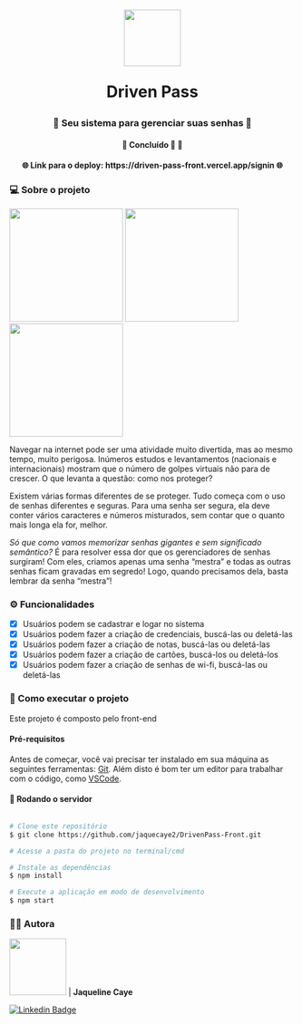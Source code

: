 <h1 align="center">
    <img  src="https://cdn-icons-png.flaticon.com/128/5410/5410234.png" width="100"> 
    <p>Driven Pass</p>
</h1>

<h3 align="center">
   🔑 Seu sistema para gerenciar suas senhas 🔑
</h3>

<h4 align="center">
	🚧 Concluído 🚀 🚧
</h4>

<h4 align="center">
	🌐 Link para o deploy: https://driven-pass-front.vercel.app/signin 🌐
</h4>

### 💻 Sobre o projeto

<div>
  <img  src="https://lh3.googleusercontent.com/4kgcI31b6Djwf9MfdHFS2f_5x_IgCMZhreSHcU04g9APH48jm7V1iY_bcYf05Bk4-ySvlL-7KZEGDFLh7R6UlhnvyAji_a_2VzouOxWx34gCGCLILWV-xtj6xBacsZg8yvpGkjNcpHxlX2jjsD0BcFJgXJ__0-iv39hcDGJfDnllW-wAFiWp4fVlf_kWPq6N9qwUc9_Q0gT0rP542LwgweK4TZsnNoZqZZRi3rCtUFs87yWCDzcMEmgiPj73bOTzvtb80PQGkRRsek_WrtGhxjDbBozYT1ncc1LnsLpuJze0sEBocI8PErUSwLtqqGtfe7ad-Zr6W8jiJSNRDtEwYXhcugnQpwrN5WScvKApXNZS0Hu5sJL6uH9dXLJfmmmLTCGX0Zok6-uRJjDqWtjh99GvRyBxX5YQK3UypQvWT9ZELtPNcnBLqFCeXLLivne8XkmvmSvp00t1T2HoVOLM1nnYNcqOds-xADxmgRqBxiLIG9yVvECjIMb774Nmis6VdLr3aOyCFMh2woDkvBYtQOVia8X0dZsZEyjXD8BWjLxX68GsQG9l2Mu8l1m2YWV0BKuDNff1Sy-Jm02w7iWvqbpVtmJz-Kda7mUm2ctTlJTDfjYgp4Ubs1TW3v03Ki8J93VW6_BZG98rwyykFZecVJXeQzrCUz7ZEZHJ4KbdWPiJjaQg1XFWMx7siVfqalYGhGYQs-PE979FJati9xan_7Qb3T1K7eqxS1P36aLEWGC29igzxqP3ROVrRGO_8Zb_g3N0VId6SzVk3UYk2Ubqs4G__KVRVvoBXL1QEopKz_HkfiuOZjQV5NcmUn2cnbMOF2q7irI9TjMUdC3Oap_FS4l8sKBmsFf-HoLigo6a1P8TdCtTs_XNrhBwqTqNhSH03mMzTHuMtO4R3hlHC_NtQuYAo2tDkETpB1oAviYEl5EFZGUI7Cx7Jzx31GXNIWgkD5vifqipgkEH6ofxGE-iWoU=w343-h609-no?authuser=0" width="200"> 
    <img  src="https://lh3.googleusercontent.com/E2fueSWz_x1ulIqxSpl4JYJo9xxpyjj4LIDaKT2YFhV72qO7siHEBAv8fHHZF_ivVXFWTBZ73YYIA0QNQtBsEJuiwp-5GVpUf9zDUGf4xKL0KyBFw06TNDoWKNws6rmZjcsTXpdil93zbY5fQROcNpYPFVe_l2aHdoSx4-_CrXlnBYDG_uy52UeVEhS9cz_4LW7dYcJjlqEthum3R3f7Q8Fok9AKdLWeXlS6tJu3J_NeC8bnq_XLjm6vaEale3X0EXcaFR-J5D2fNEeP5a0OJTsaZS2t9omlgLax60CX-qqGaE6iXUPG3_PgDJeEv4D5PMYuBzt689lbc0zRSmf2CbkDOGFYgBBrDNtC7zti1AZ5P-s8RDWyvqIHn_laee2Ab8FAciAvDxqxWas8dObQFwbWCDMmifx2OtuZNYYIK5_FYwQFmbDx5xYBBDdlPJFL_flGGSpox1-HuMKTQzDgPV4xMBWMB_BHGFPoQn-bZQwdSH-ufH0xN6xATV-T5KxkeAP-NKTwP6vc-baQ_1MqlaVh6fiQTwMLwAruRnZtTqn8VlhpvYk_t44x0dBiHsvy-btSe7zD7JCMJMHjqm3GqGGL-h_XtdoezJEU7JahDYdOqzYZTFRP8QMMVCNtzFNx3SRu11JLHpTOh2eCatCQIvjvD5qMpapGrcS-J8S6m5VsfrdDaXhDoyCae5IwyGPIlcTFj8PFmIdrt9ci4byiOuUPspvFu5cMhaazDNG2h4laxMPyAV1SGqIGBtfQe0rx2dbLQTfj8-LFyy7GVhrVUr4ocZ9bytQn3Ivr0Rtf7PmOTeFwtZ43xvMXsFxs7XI7R_1CwSRHHghK7gJ1HwfgH2Nb-NATyxfoqIOcAo9Y6ySJqsHtmn1l_zcPWCVsd11cRL3WhLd3ispa_A7_vN1qT_Rn3oDd-d-qXCxZrxGxZpglHgBhaWdK0X6btdQ_VkRmk_dzTRDdIIGm4ZT6HZasghU=w343-h609-no?authuser=0" width="200"> 
      <img  src="https://lh3.googleusercontent.com/eTtIzRKy0_r4fK3B9zC9KsbXfPH-xDAWAb3Qfu5pD_Tpw2Am3yJYGkQTaf8hCIAlU2bYA_2Y4CiRDCTXeP7kQklSBXyk5jEVRCicli-g_XAuWOG1lRJBcHgoU7mhxjJSu7weFgZvSMcZ7_8W2cXQZC0hXlakgsrmn8n7bDVOEYzWQQ-bJoFf3ESJfTJjmIqDviDT-d3XMHXu2SX7YDDmSzYtnWLcOZcRT2R5f2YwNPikV6QWpbonzHYCx9UtfLAanPE-BYLSE_oAFzBvHb7n1phtRyEOrNYO_m_CurFUg1gobtjYYq8ZRolXzGvLsce4fNscGVrcZ3fgNePW8lB3ey5AXH6JoluluAfArHtVzoLwVECQs3DobwrXw701WDOe3phinDNmk3tu26DH3foGoXl6o5wZQ8VPTpoSW_8kxRCkZj_dcf3gq6eEJu09Rttjqor0QI4zyQkQh9HxrtEaEx6eXPgk8O7Lax9-BkOD7gtXpYGhza9yEtruO3H0VL3M4AnSoszcHjIEQlz0cIIBgf1U6okFJ5l0YIsmiXBauymmxB3_KMtuolEobgGdvixT4WDoA1mrejEOUVqnoicxEUZIHlIi-AL1KXIyK03a9ErPU3SNZ5-xK1PA-yb7WMSdiBhxN9_tJlzAJGsvVZ56ES7vBDd-rh0FiyN7tel37KWe7EM7nXsY_apJNU0KaCL9T8siy89H92ynPEZn4sBpj7Ya8GcSq5S7nEkHFpLKxZI48UF9YLClJrxQEYhtgg4Yy5PmmyyNiJcEln1uxBMSICsuFEMdDz0Zc2sYP0gM4aLxj01OgHNI7srsbyZiaWmXbkXiDIBZSgle2Fn2fNKcxLItomxCwvppQIenCoP2uva2yJsEIgi_qLjAt-WCntXb7Wm-a3NMTomZxwvFQwHukCkHWGadrE0te7F1PSW0VH3_Erq9UO6o9in_JujhlCbPEQ1RzVpKI_L5WMAIaX9-MLE=w344-h608-no?authuser=0" width="200"> 
</div>

Navegar na internet pode ser uma atividade muito divertida, mas ao mesmo tempo, muito perigosa. Inúmeros estudos e levantamentos (nacionais e internacionais) mostram que o número de golpes virtuais não para de crescer. O que levanta a questão: como nos proteger?

Existem várias formas diferentes de se proteger. Tudo começa com o uso de senhas diferentes e seguras. Para uma senha ser segura, ela deve conter vários caracteres e números misturados, sem contar que o quanto mais longa ela for, melhor.

*Só que como vamos memorizar senhas gigantes e sem significado semântico?* É para resolver essa dor que os gerenciadores de senhas surgiram! Com eles, criamos apenas uma senha “mestra” e todas as outras senhas ficam gravadas em segredo! Logo, quando precisamos dela, basta lembrar da senha “mestra”!

### ⚙️ Funcionalidades

- [x] Usuários podem se cadastrar e logar no sistema
- [x] Usuários podem fazer a criação de credenciais, buscá-las ou deletá-las
- [x] Usuários podem fazer a criação de notas, buscá-las ou deletá-las
- [x] Usuários podem fazer a criação de cartões, buscá-los ou deletá-los
- [x] Usuários podem fazer a criação de senhas de wi-fi, buscá-las ou deletá-las

### 🚀 Como executar o projeto

Este projeto é composto pelo front-end

#### Pré-requisitos

Antes de começar, você vai precisar ter instalado em sua máquina as seguintes ferramentas:
[Git](https://git-scm.com). 
Além disto é bom ter um editor para trabalhar com o código, como [VSCode](https://code.visualstudio.com/).

#### 🎲 Rodando o servidor

```bash

# Clone este repositório
$ git clone https://github.com/jaquecaye2/DrivenPass-Front.git

# Acesse a pasta do projeto no terminal/cmd

# Instale as dependências
$ npm install

# Execute a aplicação em modo de desenvolvimento
$ npm start
```

### 👩🏻 Autora

<img style="border-radius: 200" src="https://avatars.githubusercontent.com/u/102393976?s=400&u=aba5f19bf20b58d80146b343326cdb4fac491351&v=4" width="100" alt=""/>          |           <b>Jaqueline Caye</b>

[![Linkedin Badge](https://img.shields.io/badge/-LinkedIn-blue?style=for-the-badge&logo=Linkedin&logoColor=white&link=https://www.linkedin.com/in/jaqueline-caye-614449137/)](https://www.linkedin.com/in/jaqueline-caye-614449137/)
